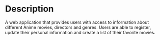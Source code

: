 # Description

A web application that provides users with access to information about different Anime movies, directors and genres. Users are able to register, update their personal information and create a list of their favorite movies.
 
